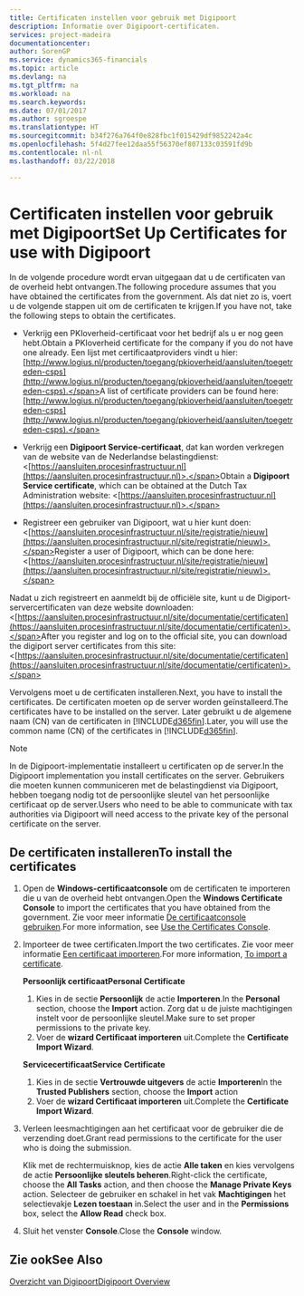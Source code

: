 ```yaml
---
title: Certificaten instellen voor gebruik met Digipoort
description: Informatie over Digipoort-certificaten.
services: project-madeira
documentationcenter: 
author: SorenGP
ms.service: dynamics365-financials
ms.topic: article
ms.devlang: na
ms.tgt_pltfrm: na
ms.workload: na
ms.search.keywords: 
ms.date: 07/01/2017
ms.author: sgroespe
ms.translationtype: HT
ms.sourcegitcommit: b34f276a764f0e828fbc1f015429df9852242a4c
ms.openlocfilehash: 5f4d27fee12daa55f56370ef807133c03591fd9b
ms.contentlocale: nl-nl
ms.lasthandoff: 03/22/2018

---
```

# <a name="set-up-certificates-for-use-with-digipoort"></a><span data-ttu-id="9baf6-103">Certificaten instellen voor gebruik met Digipoort</span><span class="sxs-lookup"><span data-stu-id="9baf6-103">Set Up Certificates for use with Digipoort</span></span>
<span data-ttu-id="9baf6-104">In de volgende procedure wordt ervan uitgegaan dat u de certificaten van de overheid hebt ontvangen.</span><span class="sxs-lookup"><span data-stu-id="9baf6-104">The following procedure assumes that you have obtained the certificates from the government.</span></span> <span data-ttu-id="9baf6-105">Als dat niet zo is, voert u de volgende stappen uit om de certificaten te krijgen.</span><span class="sxs-lookup"><span data-stu-id="9baf6-105">If you have not, take the following steps to obtain the certificates.</span></span>  

- <span data-ttu-id="9baf6-106">Verkrijg een PKIoverheid-certificaat voor het bedrijf als u er nog geen hebt.</span><span class="sxs-lookup"><span data-stu-id="9baf6-106">Obtain a PKIoverheid certificate for the company if you do not have one already.</span></span> <span data-ttu-id="9baf6-107">Een lijst met certificaatproviders vindt u hier: [http://www.logius.nl/producten/toegang/pkioverheid/aansluiten/toegetreden-csps](http://www.logius.nl/producten/toegang/pkioverheid/aansluiten/toegetreden-csps).</span><span class="sxs-lookup"><span data-stu-id="9baf6-107">A list of certificate providers can be found here: [http://www.logius.nl/producten/toegang/pkioverheid/aansluiten/toegetreden-csps](http://www.logius.nl/producten/toegang/pkioverheid/aansluiten/toegetreden-csps).</span></span>  

- <span data-ttu-id="9baf6-108">Verkrijg een **Digipoort Service-certificaat**, dat kan worden verkregen van de website van de Nederlandse belastingdienst: <[https://aansluiten.procesinfrastructuur.nl](https://aansluiten.procesinfrastructuur.nl)>.</span><span class="sxs-lookup"><span data-stu-id="9baf6-108">Obtain a **Digipoort Service certificate**, which can be obtained at the Dutch Tax Administration website: <[https://aansluiten.procesinfrastructuur.nl](https://aansluiten.procesinfrastructuur.nl)>.</span></span>  

- <span data-ttu-id="9baf6-109">Registreer een gebruiker van Digipoort, wat u hier kunt doen: <[https://aansluiten.procesinfrastructuur.nl/site/registratie/nieuw](https://aansluiten.procesinfrastructuur.nl/site/registratie/nieuw)>.</span><span class="sxs-lookup"><span data-stu-id="9baf6-109">Register a user of Digipoort, which can be done here: <[https://aansluiten.procesinfrastructuur.nl/site/registratie/nieuw](https://aansluiten.procesinfrastructuur.nl/site/registratie/nieuw)>.</span></span>  

<span data-ttu-id="9baf6-110">Nadat u zich registreert en aanmeldt bij de officiële site, kunt u de Digiport-servercertificaten van deze website downloaden: <[https://aansluiten.procesinfrastructuur.nl/site/documentatie/certificaten](https://aansluiten.procesinfrastructuur.nl/site/documentatie/certificaten)>.</span><span class="sxs-lookup"><span data-stu-id="9baf6-110">After you register and log on to the official site, you can download the digiport server certificates from this site: <[https://aansluiten.procesinfrastructuur.nl/site/documentatie/certificaten](https://aansluiten.procesinfrastructuur.nl/site/documentatie/certificaten)>.</span></span>  

<span data-ttu-id="9baf6-111">Vervolgens moet u de certificaten installeren.</span><span class="sxs-lookup"><span data-stu-id="9baf6-111">Next, you have to install the certificates.</span></span> <span data-ttu-id="9baf6-112">De certificaten moeten op de server worden geïnstalleerd.</span><span class="sxs-lookup"><span data-stu-id="9baf6-112">The certificates have to be installed on the server.</span></span> <span data-ttu-id="9baf6-113">Later gebruikt u de algemene naam (CN) van de certificaten in [!INCLUDE[d365fin](../../includes/d365fin_md.md)].</span><span class="sxs-lookup"><span data-stu-id="9baf6-113">Later, you will use the common name (CN) of the certificates in [!INCLUDE[d365fin](../../includes/d365fin_md.md)].</span></span>  

> [!NOTE]  
>  <span data-ttu-id="9baf6-114">In de Digipoort-implementatie installeert u certificaten op de server.</span><span class="sxs-lookup"><span data-stu-id="9baf6-114">In the Digipoort implementation you install certificates on the server.</span></span> <span data-ttu-id="9baf6-115">Gebruikers die moeten kunnen communiceren met de belastingdienst via Digipoort, hebben toegang nodig tot de persoonlijke sleutel van het persoonlijke certificaat op de server.</span><span class="sxs-lookup"><span data-stu-id="9baf6-115">Users who need to be able to communicate with tax authorities via Digipoort will need access to the private key of the personal certificate on the server.</span></span>  

## <a name="to-install-the-certificates"></a><span data-ttu-id="9baf6-116">De certificaten installeren</span><span class="sxs-lookup"><span data-stu-id="9baf6-116">To install the certificates</span></span>  

1.  <span data-ttu-id="9baf6-117">Open de **Windows-certificaatconsole** om de certificaten te importeren die u van de overheid hebt ontvangen.</span><span class="sxs-lookup"><span data-stu-id="9baf6-117">Open the **Windows Certificate Console** to import the certificates that you have obtained from the government.</span></span> <span data-ttu-id="9baf6-118">Zie voor meer informatie [De certificaatconsole gebruiken](http://social.technet.microsoft.com/wiki/contents/articles/2167.how-to-use-the-certificates-console.aspx).</span><span class="sxs-lookup"><span data-stu-id="9baf6-118">For more information, see [Use the Certificates Console](http://social.technet.microsoft.com/wiki/contents/articles/2167.how-to-use-the-certificates-console.aspx).</span></span>  
2.  <span data-ttu-id="9baf6-119">Importeer de twee certificaten.</span><span class="sxs-lookup"><span data-stu-id="9baf6-119">Import the two certificates.</span></span> <span data-ttu-id="9baf6-120">Zie voor meer informatie [Een certificaat importeren](http://social.technet.microsoft.com/wiki/contents/articles/2167.how-to-use-the-certificates-console.aspx#To_import_certificates).</span><span class="sxs-lookup"><span data-stu-id="9baf6-120">For more information, [To import a certificate](http://social.technet.microsoft.com/wiki/contents/articles/2167.how-to-use-the-certificates-console.aspx#To_import_certificates).</span></span>  

    <span data-ttu-id="9baf6-121">**Persoonlijk certificaat**</span><span class="sxs-lookup"><span data-stu-id="9baf6-121">**Personal Certificate**</span></span>  

    1.  <span data-ttu-id="9baf6-122">Kies in de sectie **Persoonlijk** de actie **Importeren**.</span><span class="sxs-lookup"><span data-stu-id="9baf6-122">In the **Personal** section, choose the **Import** action.</span></span> <span data-ttu-id="9baf6-123">Zorg dat u de juiste machtigingen instelt voor de persoonlijke sleutel.</span><span class="sxs-lookup"><span data-stu-id="9baf6-123">Make sure to set proper permissions to the private key.</span></span>  
    2.  <span data-ttu-id="9baf6-124">Voer de **wizard Certificaat importeren** uit.</span><span class="sxs-lookup"><span data-stu-id="9baf6-124">Complete the **Certificate Import Wizard**.</span></span>  

    <span data-ttu-id="9baf6-125">**Servicecertificaat**</span><span class="sxs-lookup"><span data-stu-id="9baf6-125">**Service Certificate**</span></span>  

    1.  <span data-ttu-id="9baf6-126">Kies in de sectie **Vertrouwde uitgevers** de actie **Importeren**</span><span class="sxs-lookup"><span data-stu-id="9baf6-126">In the **Trusted Publishers** section, choose the **Import** action</span></span>  
    2.  <span data-ttu-id="9baf6-127">Voer de **wizard Certificaat importeren** uit.</span><span class="sxs-lookup"><span data-stu-id="9baf6-127">Complete the **Certificate Import Wizard**.</span></span>  

3.  <span data-ttu-id="9baf6-128">Verleen leesmachtigingen aan het certificaat voor de gebruiker die de verzending doet.</span><span class="sxs-lookup"><span data-stu-id="9baf6-128">Grant read permissions to the certificate for the user who is doing the submission.</span></span>  

    <span data-ttu-id="9baf6-129">Klik met de rechtermuisknop, kies de actie **Alle taken** en kies vervolgens de actie **Persoonlijke sleutels beheren**.</span><span class="sxs-lookup"><span data-stu-id="9baf6-129">Right-click the certificate, choose the **All Tasks** action, and then choose the **Manage Private Keys** action.</span></span> <span data-ttu-id="9baf6-130">Selecteer de gebruiker en schakel in het vak **Machtigingen** het selectievakje **Lezen toestaan** in.</span><span class="sxs-lookup"><span data-stu-id="9baf6-130">Select the user and in the **Permissions** box, select the **Allow Read** check box.</span></span>  

4.  <span data-ttu-id="9baf6-131">Sluit het venster **Console**.</span><span class="sxs-lookup"><span data-stu-id="9baf6-131">Close the **Console** window.</span></span>  

## <a name="see-also"></a><span data-ttu-id="9baf6-132">Zie ook</span><span class="sxs-lookup"><span data-stu-id="9baf6-132">See Also</span></span>  
 [<span data-ttu-id="9baf6-133">Overzicht van Digipoort</span><span class="sxs-lookup"><span data-stu-id="9baf6-133">Digipoort Overview</span></span>](digipoort-overview.md)

